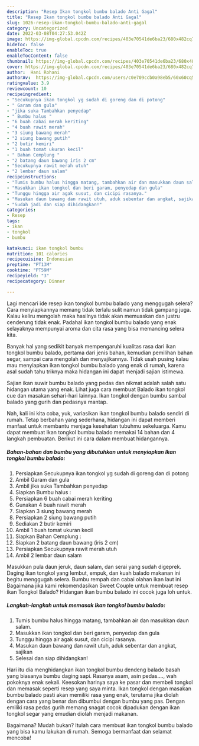 ```yaml
---
description: "Resep Ikan tongkol bumbu balado Anti Gagal"
title: "Resep Ikan tongkol bumbu balado Anti Gagal"
slug: 1026-resep-ikan-tongkol-bumbu-balado-anti-gagal
category: Uncategorized
date: 2022-03-08T04:27:53.042Z
image: https://img-global.cpcdn.com/recipes/403e70541de6ba23/680x482cq70/ikan-tongkol-bumbu-balado-foto-resep-utama.jpg
hideToc: false
enableToc: true
enableTocContent: false
thumbnail: https://img-global.cpcdn.com/recipes/403e70541de6ba23/680x482cq70/ikan-tongkol-bumbu-balado-foto-resep-utama.jpg
cover: https://img-global.cpcdn.com/recipes/403e70541de6ba23/680x482cq70/ikan-tongkol-bumbu-balado-foto-resep-utama.jpg
author:  Hani Rohani
authorAv:  https://img-global.cpcdn.com/users/c0e709ccb0a98eb5/60x60cq50/avatar.jpg
ratingvalue: 3.9
reviewcount: 10
recipeingredient:
- "Secukupnya ikan tongkol yg sudah di goreng dan di potong"
- " Garam dan gula"
- "jika suka Tambahkan penyedap"
- " Bumbu halus "
- "6 buah cabai merah keriting"
- "4 buah rawit merah"
- "3 siung bawang merah"
- "2 siung bawang putih"
- "2 butir kemiri"
- "1 buah tomat ukuran kecil"
- " Bahan Cemplung "
- "2 batang daun bawang iris 2 cm"
- "Secukupnya rawit merah utuh"
- "2 lembar daun salam"
recipeinstructions:
- "Tumis bumbu halus hingga matang, tambahkan air dan masukkan daun salam."
- "Masukkan ikan tongkol dan beri garam, penyedap dan gula"
- "Tunggu hingga air agak susut, dan cicipi rasanya."
- "Masukan daun bawang dan rawit utuh, aduk sebentar dan angkat, sajikan"
- "Sudah jadi dan siap dihidangkan!"
categories:
- Resep
tags:
- ikan
- tongkol
- bumbu

katakunci: ikan tongkol bumbu 
nutrition: 101 calories
recipecuisine: Indonesian
preptime: "PT13M"
cooktime: "PT59M"
recipeyield: "3"
recipecategory: Dinner

---
```



Lagi mencari ide resep ikan tongkol bumbu balado yang menggugah selera? Cara menyiapkannya memang tidak terlalu sulit namun tidak gampang juga. Kalau keliru mengolah maka hasilnya tidak akan memuaskan dan justru cenderung tidak enak. Padahal ikan tongkol bumbu balado yang enak selayaknya mempunyai aroma dan cita rasa yang bisa memancing selera kita.


Banyak hal yang sedikit banyak mempengaruhi kualitas rasa dari ikan tongkol bumbu balado, pertama dari jenis bahan, kemudian pemilihan bahan segar, sampai cara mengolah dan menyajikannya. Tidak usah pusing kalau mau menyiapkan ikan tongkol bumbu balado yang enak di rumah, karena asal sudah tahu triknya maka hidangan ini dapat menjadi sajian istimewa.

Sajian ikan suwir bumbu balado yang pedas dan nikmat adalah salah satu hidangan utama yang enak. Lihat juga cara membuat Balado ikan tongkol cue dan masakan sehari-hari lainnya. Ikan tongkol dengan bumbu sambal balado yang gurih dan pedasnya mantap.


Nah, kali ini kita coba, yuk, variasikan ikan tongkol bumbu balado sendiri di rumah. Tetap berbahan yang sederhana, hidangan ini dapat memberi manfaat untuk membantu menjaga kesehatan tubuhmu sekeluarga. Kamu dapat membuat Ikan tongkol bumbu balado memakai 14 bahan dan 4 langkah pembuatan. Berikut ini cara dalam membuat hidangannya.

<!--inarticleads1-->

##### Bahan-bahan dan bumbu yang dibutuhkan untuk menyiapkan Ikan tongkol bumbu balado:

1. Persiapkan Secukupnya ikan tongkol yg sudah di goreng dan di potong
1. Ambil  Garam dan gula
1. Ambil jika suka Tambahkan penyedap
1. Siapkan  Bumbu halus :
1. Persiapkan 6 buah cabai merah keriting
1. Gunakan 4 buah rawit merah
1. Siapkan 3 siung bawang merah
1. Persiapkan 2 siung bawang putih
1. Sediakan 2 butir kemiri
1. Ambil 1 buah tomat ukuran kecil
1. Siapkan  Bahan Cemplung :
1. Siapkan 2 batang daun bawang (iris 2 cm)
1. Persiapkan Secukupnya rawit merah utuh
1. Ambil 2 lembar daun salam


Masukkan pula daun jeruk, daun salam, dan serai yang sudah digeprek. Daging ikan tongkol yang lembut, empuk, dan kuah balado makanan ini begitu menggugah selera. Bumbu rempah dan cabai olahan ikan laut ini Bagaimana jika kami rekomendasikan Sweet Couple untuk membuat resep ikan Tongkol Balado? Hidangan ikan bumbu balado ini cocok juga loh untuk. 

<!--inarticleads2-->

##### Langkah-langkah untuk memasak Ikan tongkol bumbu balado:

1. Tumis bumbu halus hingga matang, tambahkan air dan masukkan daun salam.
1. Masukkan ikan tongkol dan beri garam, penyedap dan gula
1. Tunggu hingga air agak susut, dan cicipi rasanya.
1. Masukan daun bawang dan rawit utuh, aduk sebentar dan angkat, sajikan
1. Selesai dan siap dihidangkan!

Hari itu dia menghidangkan ikan tongkol bumbu dendeng balado basah yang biasanya bumbu daging sapi. Rasanya asam, asin pedas…., wah pokoknya enak sekali. Keesokan harinya saya ke pasar dan membeli tongkol dan memasak seperti resep yang saya minta. Ikan tongkol dengan masakan bumbu balado pasti akan memiliki rasa yang enak, terutama jika diolah dengan cara yang benar dan dibumbui dengan bumbu yang pas. Dengan emiliki rasa pedas gurih memang snagat cocok dipadukan dengan ikan tongkol segar yang emudian diolah menjadi makanan. 

Bagaimana? Mudah bukan? Itulah cara membuat ikan tongkol bumbu balado yang bisa kamu lakukan di rumah. Semoga bermanfaat dan selamat mencoba!

